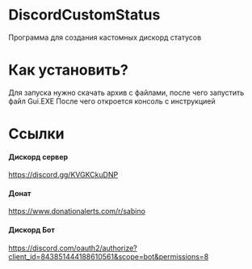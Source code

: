 # DiscordCustomStatus
Программа для создания кастомных дискорд статусов

# Как установить?

Для запуска нужно скачать архив с файлами, после чего запустить файл Gui.EXE
После чего откроется консоль с инструкцией


# Ссылки
#### Дискорд сервер
https://discord.gg/KVGKCkuDNP  
#### Донат
https://www.donationalerts.com/r/sabino  
#### Дискорд Бот
https://discord.com/oauth2/authorize?client_id=843851444188610561&scope=bot&permissions=8  
